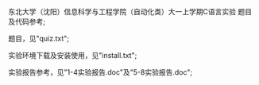 东北大学（沈阳）信息科学与工程学院（自动化类）大一上学期C语言实验 题目及代码参考;

题目，见"quiz.txt";

实验环境下载及安装使用，见"install.txt";

实验报告参考，见"1-4实验报告.doc"及"5-8实验报告.doc";
